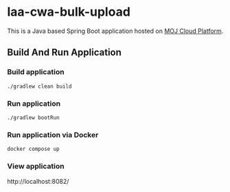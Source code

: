 # laa-cwa-bulk-upload

This is a Java based Spring Boot application hosted on [MOJ Cloud Platform](https://user-guide.cloud-platform.service.justice.gov.uk/documentation/concepts/what-is-the-cloud-platform.html).

## Build And Run Application

### Build application
`./gradlew clean build`

### Run application
`./gradlew bootRun`

### Run application via Docker
`docker compose up`

### View application

http://localhost:8082/